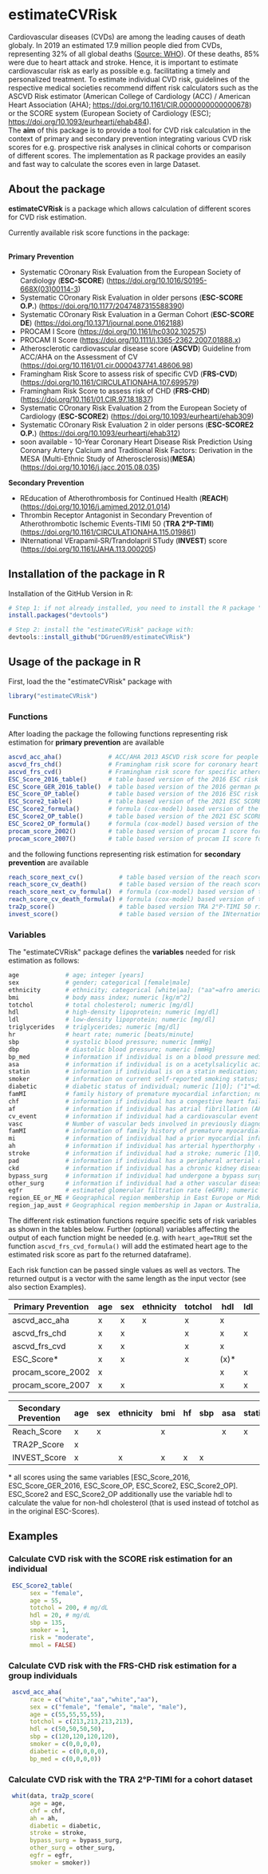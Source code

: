 # estimateCVRisk #

Cardiovascular diseases (CVDs) are among the leading causes of death globaly. In 2019 an estimated 17.9 million people died from CVDs, representing 32% of all global deaths ([Source: WHO](https://www.who.int/en/news-room/fact-sheets/detail/cardiovascular-diseases-(cvds))). Of these deaths, 85% were due to heart attack and stroke. Hence, it is important to estimate cardiovascular risk as early as possible e.g. facilitating a timely and personalized treatment. 
To estimate individual CVD risk, guidelines of the respective medical societies recommend diffent risk calculators such as the ASCVD Risk estimator (American College of Cardiology (ACC) / American Heart Association (AHA); https://doi.org/10.1161/CIR.0000000000000678) or the SCORE system (European Society of Cardiology (ESC); https://doi.org/10.1093/eurheartj/ehab484).<br/>
The **aim** of this package is to provide a tool for CVD risk calculation in the context of primary and secondary prevention integrating various CVD risk scores for e.g. prospective risk analyses in clinical cohorts or comparison of different scores. The implementation as R package provides an easily and fast way to calculate the scores even in large Dataset. 

## About the package ##

**estimateCVRisk** is a package which allows calculation of different scores for CVD risk estimation.<br/>

Currently available risk score functions in the package:<br/><br/>

**Primary Prevention**<br/>
- Systematic COronary Risk Evaluation from the European Society of Cardiology (**ESC-SCORE**) (https://doi.org/10.1016/S0195-668X(03)00114-3)<br/>
- Systematic COronary Risk Evaluation in older persons (**ESC-SCORE O.P.**) (https://doi.org/10.1177/2047487315588390)<br/>
- Systematic COronary Risk Evaluation in a German Cohort (**ESC-SCORE DE**) (https://doi.org/10.1371/journal.pone.0162188)<br/>
- PROCAM I Score (https://doi.org/10.1161/hc0302.102575)<br/> 
- PROCAM II Score (https://doi.org/10.1111/j.1365-2362.2007.01888.x)<br/>
- Atherosclerotic cardiovascular disease score (**ASCVD**) Guideline from ACC/AHA on the Assessment of CV (https://doi.org/10.1161/01.cir.0000437741.48606.98)<br/>
- Framingham Risk Score to assess risk of specific CVD (**FRS-CVD**) (https://doi.org/10.1161/CIRCULATIONAHA.107.699579)<br/>
- Framingham Risk Score to assess risk of CHD (**FRS-CHD**) (https://doi.org/10.1161/01.CIR.97.18.1837)<br/>
- Systematic COronary Risk Evaluation 2 from the European Society of Cardiology (**ESC-SCORE2**) (https://doi.org/10.1093/eurheartj/ehab309)<br/>
- Systematic COronary Risk Evaluation 2 in older persons (**ESC-SCORE2 O.P.**) (https://doi.org/10.1093/eurheartj/ehab312)<br/>
- soon available - 10-Year Coronary Heart Disease Risk Prediction Using Coronary Artery Calcium and Traditional Risk Factors: Derivation in the MESA (Multi-Ethnic Study of Atherosclerosis)(**MESA**) (https://doi.org/10.1016/j.jacc.2015.08.035)<br/>


**Secondary Prevention**<br/>
- REducation of Atherothrombosis for Continued Health (**REACH**) (https://doi.org/10.1016/j.amjmed.2012.01.014)<br/>
- Thrombin Receptor Antagonist in Secondary Prevention of Atherothrombotic Ischemic Events-TIMI 50 (**TRA 2°P-TIMI**) (https://doi.org/10.1161/CIRCULATIONAHA.115.019861)<br/>
- INternational VErapamil‐SR/Trandolapril STudy (**INVEST**) score (https://doi.org/10.1161/JAHA.113.000205)<br/>


## Installation of the package in R ##

Installation of the GitHub Version in R:
```R
# Step 1: if not already installed, you need to install the R package "devtools":
install.packages("devtools")

# Step 2: install the "estimateCVRisk" package with:
devtools::install_github("DGruen89/estimateCVRisk")
```

## Usage of the package in R ##

First, load the the "estimateCVRisk" package with
```R
library("estimateCVRisk")
```

### Functions ###

After loading the package the following functions representing risk estimation for **primary prevention** are available

```R
ascvd_acc_aha()             # ACC/AHA 2013 ASCVD risk score for people aged 40-79 years
ascvd_frs_chd()             # Framingham risk score for coronary heart disease (CHD) for people aged 30-74 years
ascvd_frs_cvd()             # Framingham risk score for specific atherosclerotic cardiovascular disease (CVD) for people aged 30-74 years
ESC_Score_2016_table()      # table based version of the 2016 ESC risk score for people aged 40-65 years in two geographical risk regions.
ESC_Score_GER_2016_table()  # table based version of the 2016 german population specific risk score for people aged 40-65 years
ESC_Score_OP_table()        # table based version of the 2016 ESC risk score specially for people aged 65 years or older 
ESC_Score2_table()          # table based version of the 2021 ESC SCORE2 risk score for people aged 40-69 years
ESC_Score2_formula()        # formula (cox-model) based version of the 2021 ESC SCORE2 risk score for people aged 40-69 years 
ESC_Score2_OP_table()       # table based version of the 2021 ESC SCORE2 risk score for people aged 70 years or older
ESC_Score2_OP_formula()     # formula (cox-model) based version of the 2021 ESC SCORE2 risk score for people aged 70 years or older
procam_score_2002()         # table based version of procam I score for men aged 35-65 years
procam_score_2007()         # table based version of procam II score for people aged 20-75 years
```

and the following functions representing risk estimation for **secondary prevention** are available
```R
reach_score_next_cv()          # table based version of the reach score for risk estimation of cardivascular event in the next 20 month for people aged 45 years or older
reach_score_cv_death()         # table based version of the reach score for risk estimation of cardivascular death in the next 20 month for people aged 45 years or older
reach_score_next_cv_formula()  # formula (cox-model) based version of the reach score for risk estimation of cardivascular death in the next 20 month for people aged 45 years or older
reach_score_cv_death_formula() # formula (cox-model) based version of the reach score for risk estimation of cardivascular event in the next 20 month for people aged 45 years or older
tra2p_score()                  # table based version TRA 2°P-TIMI 50 risk score
invest_score()                 # table based version of the INternational VErapamil‐SR/Trandolapril STudy (INVEST) Score 
```

### Variables ###

The "estimateCVRisk" package defines the **variables** needed for risk estimation as follows:

```R
age             # age; integer [years]
sex             # gender; categorical [female|male]
ethnicity       # ethnicity; categorical [white|aa]; ("aa"=afro american)
bmi             # body mass index; numeric [kg/m^2]
totchol         # total cholesterol; numeric [mg/dl]
hdl             # high-density lipoprotein; numeric [mg/dl]
ldl             # low-density lipoprotein; numeric [mg/dl]
triglycerides   # triglycerides; numeric [mg/dl]
hr              # heart rate; numeric [beats/minute]
sbp             # systolic blood pressure; numeric [mmHg]
dbp             # diastolic blood pressure; numeric [mmHg]
bp_med          # information if individual is on a blood pressure medication; numeric [1|0]; ("1"=yes;"0"=no)
asa             # information if individual is on a acetylsalicylic acid medication; numeric [1|0]; ("1"=yes;"0"=no)
statin          # information if individual is on a statin medication; numeric [1|0]; ("1"=yes;"0"=no)
smoker          # information on current self-reported smoking status; numeric [1|0]; ("1"=smoker;"0"=non-smoker)
diabetic        # diabetic status of individual; numeric [1|0]; ("1"=diabetic;"0"=non-diabetic)
famMI           # family history of premature myocardial infarction; numeric [1|0]; ("1"=yes;"0"=no)
chf             # information if individual has a congestive heart failure (CHF); numeric [1|0]; ("1"=yes;"0"=no)
af              # information if individual has atrial fibrillation (AF); numeric [1|0]; ("1"=yes;"0"=no)
cv_event        # information if individual had a cardiovascular event in the past year; numeric [1|0]; ("1"=yes;"0"=no)
vasc            # Number of vascular beds involved in previously diagnosed vascular disease; numeric [0-3]
famMI           # information of family history of premature myocardial infarction in parents, grandparents or siblings before the age of 60 years; numeric [1|0]; ("1"=yes;"0"=no)
mi              # information of individual had a prior myocardial infarction (MI); numeric [1|0]; ("1"=yes;"0"=no)
ah              # information if individual has arterial hyperthorphy (AF); numeric [1|0]; ("1"=yes;"0"=no)
stroke          # information if individual had a stroke; numeric [1|0]; ("1"=yes;"0"=no)
pad             # information if individual has a peripheral arterial disease (PAD); numeric [1|0]; ("1"=yes;"0"=no)
ckd             # information if individual has a chronic kidney disease (CKD); numeric [1|0]; ("1"=yes;"0"=no)
bypass_surg     # information if individual had undergone a bypass surgery; numeric [1|0]; ("1"=yes;"0"=no)
other_surg      # information if individual had a other vascular disease (peripheral) surgery; numeric [1|0]; ("1"=yes;"0"=no) 
egfr            # estimated glomerular filtration rate (eGFR); numeric [mL x min^−1 x 1.73 m^−2]
region_EE_or_ME # Geographical region membership in East Europe or Middel East; logical [TRUE|FALSE] 
region_jap_aust # Geographical region membership in Japan or Australia; logical [TRUE|FALSE]

```


The different risk estimation functions require specific sets of risk variables as shown in the tables below. Further (optional) variables affecting the output of each function might be needed (e.g. with ```heart_age=TRUE``` set the function ```ascvd_frs_cvd_formula()``` will add the estimated heart age to the estimated risk score as part fo the returned dataframe).

Each risk function can be passed single values as well as vectors. The returned output is a vector with the same length as the input vector (see also section Examples).

Primary Prevention  | age | sex | ethnicity | totchol | hdl | ldl | triglycerides | sbp | dbp | bp_med | smoker | diabetic | famMI | famMI |  
------------------- | --- |-----|-----------|---------|-----|-----|---------------|-----|-----|--------|--------|----------|-------|-------|
ascvd_acc_aha       | x   | x   | x         | x       | x   |     |               | x   |     | x      | x      | x        |       |       |
ascvd_frs_chd       | x   | x   |           | x       | x   | x   |               | x   | x   |        | x      | x        |       |       |
ascvd_frs_cvd       | x   | x   |           | x       | x   |     |               | x   |     | x      | x      | x        |       |       |
ESC_Score*          | x   | x   |           | x       |(x)* |     |               | x   |     |        | x      |          |       |       |
procam_score_2002   | x   |     |           |         | x   | x   | x             | x   |     |        | x      | x        |  x    | x     |
procam_score_2007   | x   | x   |           |         | x   | x   | x             | x   |     |        | x      | x        |  x    | x     |


Secondary Prevention  | age | sex | ethnicity | bmi | hf | sbp | asa | statin | smoker | diabetic | mi | chf | af | cv_event | vasc | ah | stroke | pad | ckd | bypass_surg | other_surg | egfr | region_EE_or_ME | region_jap_aust |        
--------------------- | --- |-----|-----------|-----|----|-----|-----|--------|--------|----------|----|-----|----|----------|------|----|--------|-----|-----|-------------|------------|------|-----------------|-----------------|
Reach_Score           | x   | x   |           | x   |    |     | x   | x      | x      | x        |    | x   | x  | x        | x    |    |        |     |     |             |            |      | x               | x               |
TRA2P_Score           | x   |     |           |     |    |     |     |        | x      | x        |    | x   |    |          |      | x  | x      |     |     | x           | x          | x    |                 |                 |
INVEST_Score          | x   |     | x         | x   | x  | x   |     |        | x      | x        | x  | x   |    |          |      |    | x      | x   | x   |             |            |      |                 |                 |

\* all scores using the same variables [ESC_Score_2016, ESC_Score_GER_2016, ESC_Score_OP, ESC_Score2, ESC_Score2_OP]. ESC_Score2 and ESC_Score2_OP additionally use the variable hdl to calculate the value for non-hdl cholesterol (that is used instead of totchol as in the original ESC-Scores).

## Examples ##

### Calculate CVD risk with the SCORE risk estimation for an individual ###

```R
 ESC_Score2_table(
      sex = "female",
      age = 55,
      totchol = 200, # mg/dL
      hdl = 20, # mg/dL
      sbp = 135,
      smoker = 1,
      risk = "moderate",
      mmol = FALSE)
```

### Calculate CVD risk with the FRS-CHD risk estimation for a group individuals ###

```R
 ascvd_acc_aha(
      race = c("white","aa","white","aa"),
      sex = c("female", "female", "male", "male"),
      age = c(55,55,55,55),
      totchol = c(213,213,213,213),
      hdl = c(50,50,50,50),
      sbp = c(120,120,120,120),
      smoker = c(0,0,0,0),
      diabetic = c(0,0,0,0),
      bp_med = c(0,0,0,0))
```

### Calculate CVD risk with the TRA 2°P-TIMI for a cohort dataset ###
```R
 whit(data, tra2p_score( 
      age = age,
      chf = chf,
      ah = ah,
      diabetic = diabetic,
      stroke = stroke,
      bypass_surg = bypass_surg,
      other_surg = other_surg,
      egfr = egfr,
      smoker = smoker))
```
